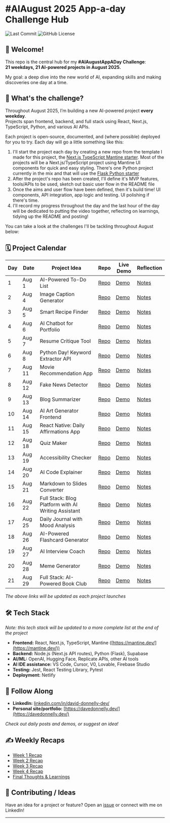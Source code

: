 # #AIAugust 2025 App-a-day Challenge Hub

![Last Commit](https://img.shields.io/github/last-commit/davedonnellydev/ai-august-2025-challenge)
![GitHub License](https://img.shields.io/github/license/davedonnellydev/ai-august-2025-challenge)


## 👋 Welcome!

This repo is the central hub for my **#AIAugustAppADay Challenge**:  
**21 weekdays, 21 AI-powered projects in August 2025.**

My goal: a deep dive into the new world of AI, expanding skills and making discoveries one day at a time.



## 🦾 What's the challenge?

Throughout August 2025, I’m building a new AI-powered project **every weekday**.  
Projects span frontend, backend, and full stack using React, Next.js, TypeScript, Python, and various AI APIs.  

Each project is open-source, documented, and (where possible) deployed for you to try. Each day will go a little something like this:

1. I'll start the project each day by creating a new repo from the template I made for this project, the [Next.js TypeScript Mantine starter](https://github.com/davedonnellydev/nextjs-typescript-mantine-starter). Most of the projects will be a Next.js/TypeScript project using Mantine UI components for quick and easy styling. There's one Python project currently in the mix and that will use the [Flask Python starter](https://github.com/davedonnellydev/flask-python-starter)
2. After the project's repo has been created, I'll define it's MVP features, tools/APIs to be used, sketch out basic user flow in the README file
3. Once the aims and user flow have been defined, then it's build time! UI components, API integration, app logic and testing. UI polishing if there's time.
4. I'll record my progress throughout the day and the last hour of the day will be dedicated to putting the video together, reflecting on learnings, tidying up the README and posting!


You can take a look at the challenges I'll be tackling throughout August below:



## 🗓️ Project Calendar

| Day | Date       | Project Idea                        | Repo                         | Live Demo                     | Reflection                    |
|-----|------------|-------------------------------------|------------------------------|-------------------------------|-------------------------------|
| 1   | Aug 1      | AI-Powered To-Do List               | [Repo](https://github.com/davedonnellydev/ai-august-2025-01)                    | [Demo](#)                     | [Notes](#)                    |
| 2   | Aug 4      | Image Caption Generator             | [Repo](https://github.com/davedonnellydev/ai-august-2025-02)                    | [Demo](#)                     | [Notes](#)                    |
| 3   | Aug 5      | Smart Recipe Finder                 | [Repo](https://github.com/davedonnellydev/ai-august-2025-03)                    | [Demo](#)                     | [Notes](#)                    |
| 4   | Aug 6      | AI Chatbot for Portfolio            | [Repo](https://github.com/davedonnellydev/ai-august-2025-04)                    | [Demo](#)                     | [Notes](#)                    |
| 5   | Aug 7      | Resume Critique Tool                | [Repo](https://github.com/davedonnellydev/ai-august-2025-05)                    | [Demo](#)                     | [Notes](#)                    |
| 6   | Aug 8      | Python Day! Keyword Extractor API   | [Repo](https://github.com/davedonnellydev/ai-august-2025-06)                    | [Demo](#)                     | [Notes](#)                    |
| 7   | Aug 11     | Movie Recommendation App            | [Repo](https://github.com/davedonnellydev/ai-august-2025-07)                    | [Demo](#)                     | [Notes](#)                    |
| 8   | Aug 12     | Fake News Detector                  | [Repo](https://github.com/davedonnellydev/ai-august-2025-08)                    | [Demo](#)                     | [Notes](#)                    |
| 9   | Aug 13     | Blog Summarizer                     | [Repo](https://github.com/davedonnellydev/ai-august-2025-09)                    | [Demo](#)                     | [Notes](#)                    |
| 10  | Aug 14     | AI Art Generator Frontend           | [Repo](https://github.com/davedonnellydev/ai-august-2025-10)                    | [Demo](#)                     | [Notes](#)                    |
| 11  | Aug 15     | React Native: Daily Affirmations App| [Repo](https://github.com/davedonnellydev/ai-august-2025-11)                    | [Demo](#)                     | [Notes](#)                    |
| 12  | Aug 18     | Quiz Maker                          | [Repo](https://github.com/davedonnellydev/ai-august-2025-12)                    | [Demo](#)                     | [Notes](#)                    |
| 13  | Aug 19     | Accessibility Checker               | [Repo](https://github.com/davedonnellydev/ai-august-2025-13)                    | [Demo](#)                     | [Notes](#)                    |
| 14  | Aug 20     | AI Code Explainer                   | [Repo](https://github.com/davedonnellydev/ai-august-2025-14)                    | [Demo](#)                     | [Notes](#)                    |
| 15  | Aug 21     | Markdown to Slides Converter        | [Repo](https://github.com/davedonnellydev/ai-august-2025-15)                    | [Demo](#)                     | [Notes](#)                    |
| 16  | Aug 22     | Full Stack: Blog Platform with AI Writing Assistant| [Repo](https://github.com/davedonnellydev/ai-august-2025-16)                    | [Demo](#)                     | [Notes](#)                    |
| 17  | Aug 25     | Daily Journal with Mood Analysis    | [Repo](https://github.com/davedonnellydev/ai-august-2025-17)                    | [Demo](#)                     | [Notes](#)                    |
| 18  | Aug 26     | AI-Powered Flashcard Generator      | [Repo](https://github.com/davedonnellydev/ai-august-2025-18)                    | [Demo](#)                     | [Notes](#)                    |
| 19  | Aug 27     | AI Interview Coach                  | [Repo](https://github.com/davedonnellydev/ai-august-2025-19)                    | [Demo](#)                     | [Notes](#)                    |
| 20  | Aug 28     | Meme Generator                      | [Repo](https://github.com/davedonnellydev/ai-august-2025-20)                    | [Demo](#)                     | [Notes](#)                    |
| 21  | Aug 29     | Full Stack: AI-Powered Book Club    | [Repo](https://github.com/davedonnellydev/ai-august-2025-21)                    | [Demo](#)                     | [Notes](#)                    |

*The above links will be updated as each project launches*



## 🛠️ Tech Stack
*Note: this tech stack will be updated to a more complete list at the end of the project*  

- **Frontend:** React, Next.js, TypeScript, Mantine ([https://mantine.dev/](https://mantine.dev/))
- **Backend:** Node.js (Next.js API routes), Python (Flask), Supabase
- **AI/ML:** OpenAI, Hugging Face, Replicate APIs, other AI tools
- **AI IDE assistance:** VS Code, Cursor, V0, Lovable, Firebase Studio
- **Testing:** Jest, React Testing Library, Pytest
- **Deployment:** Netlify



## 📣 Follow Along

- **LinkedIn:** [linkedin.com/in/david-donnelly-dev/](https://www.linkedin.com/in/david-donnelly-dev/)
- **Personal site/portfolio:** [https://davedonnelly.dev/](https://davedonnelly.dev/)

*Check out daily posts and demos, or suggest an idea!*



## ✍️ Weekly Recaps

- [Week 1 Recap](#)  
- [Week 2 Recap](#)  
- [Week 3 Recap](#)  
- [Week 4 Recap](#)  
- [Final Thoughts & Learnings](#)



## 🙏 Contributing / Ideas

Have an idea for a project or feature? Open an [issue](https://github.com/davedonnellydev/ai-august-2025-challenge/issues) or connect with me on LinkedIn!

---
